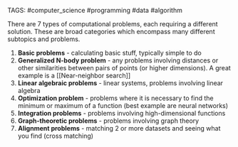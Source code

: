 TAGS: #computer_science #programming #data #algorithm 

There are 7 types of computational problems, each requiring a different solution. These are broad categories which encompass many different subtopics and problems.

1. **Basic problems** - calculating basic stuff, typically simple to do
2. **Generalized N-body problem** - any problems involving distances or other similarities between pairs of points (or higher dimensions). A great example is a [[Near-neighbor search]]
3. **Linear algebraic problems** - linear systems, problems involving linear algebra
4. **Optimization problem** - problems where it is necessary to find the minimum or maximum of a function (best example are neural networks)
5. **Integration problems** - problems involving high-dimensional functions
6. **Graph-theoretic problems** - problems involving graph theory
7. **Alignment problems** - matching 2 or more datasets and seeing what you find (cross matching)

